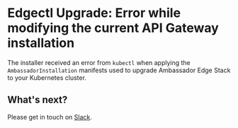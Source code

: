 # Edgectl Upgrade: Error while modifying the current API Gateway installation

The installer received an error from `kubectl` when applying the `AmbassadorInstallation`
manifests used to upgrade Ambassador Edge Stack to your Kubernetes cluster.

## What's next?

Please get in touch on [Slack](http://d6e.co/slack).
